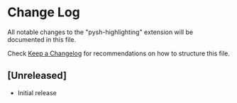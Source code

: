 # Change Log

All notable changes to the "pysh-highlighting" extension will be documented in this file.

Check [Keep a Changelog](http://keepachangelog.com/) for recommendations on how to structure this file.

## [Unreleased]

- Initial release